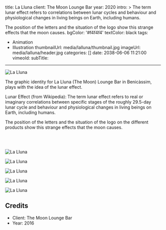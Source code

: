 title: La Lluna
client: The Moon Lounge Bar
year: 2020
intro: >
  The term lunar effect refers to correlations between lunar cycles and
  behaviour and physiological changes in living beings on Earth, including
  humans.

  The position of the letters and the situation of the logo show this strange
  effects that the moon causes.
bgColor: '#f4f4f4'
textColor: black
tags:
  - Animation
  - Illustration
thumbnailUrl: media/lalluna/thumbnail.jpg
imageUrl: media/lalluna/header.jpg
categories: []
date: 2038-06-06 11:21:00
vimeoId:
subTitle:

---

<div class="gallery gallery-1">

![La Lluna](/demo/media/lalluna/hodomarie-la-lluna-graphic-identity-09.jpg)

</div>

The graphic identity for La Lluna (The Moon) Lounge Bar in Benicàssim, plays with the idea of the lunar effect.

Lunar Effect (from Wikipedia):
The term lunar effect refers to real or imaginary correlations between specific stages of the roughly 29.5-day lunar cycle and behaviour and physiological changes in living beings on Earth, including humans.

The position of the letters and the situation of the logo on the different products show this strange effects that the moon causes.

<br><br>

<div class="gallery gallery-1">

![La Lluna](/demo/media/lalluna/hodomarie-la-lluna-graphic-identity-04.png)

</div>

<div class="gallery gallery-2">

![La Lluna](/demo/media/lalluna/hodomarie-la-lluna-graphic-identity-08.jpg)

![La Lluna](/demo/media/lalluna/hodomarie-la-lluna-graphic-identity-11.jpg)

</div>

<div class="gallery gallery-1">

![La Lluna](/demo/media/lalluna/hodomarie-la-lluna-graphic-identity-12.jpg)

</div>

<div class="gallery gallery-1">

![La Lluna](/demo/media/lalluna/hodomarie-la-lluna-graphic-identity-13.jpg)

</div>

## Credits

* Client: The Moon Lounge Bar
* Year: 2016

